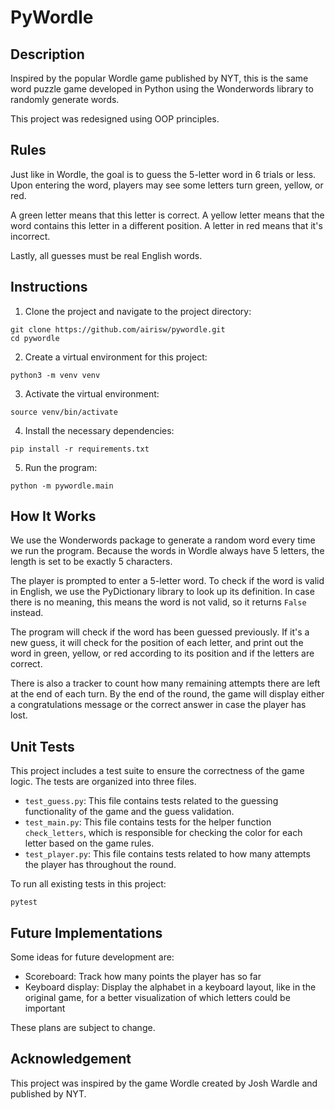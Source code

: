 # PyWordle

## Description
Inspired by the popular Wordle game published by NYT, this is the same word puzzle game developed in Python using the Wonderwords library to randomly generate words.

This project was redesigned using OOP principles.

## Rules
Just like in Wordle, the goal is to guess the 5-letter word in 6 trials or less. Upon entering the word, players may see some letters turn green, yellow, or red.

A green letter means that this letter is correct. A yellow letter means that the word contains this letter in a different position. A letter in red means that it's incorrect.

Lastly, all guesses must be real English words.

## Instructions
1. Clone the project and navigate to the project directory:
```
git clone https://github.com/airisw/pywordle.git
cd pywordle
```

2. Create a virtual environment for this project:
```
python3 -m venv venv
```

3. Activate the virtual environment:
```
source venv/bin/activate
```

4. Install the necessary dependencies:
```
pip install -r requirements.txt
```

5. Run the program:
```
python -m pywordle.main
```

## How It Works
We use the Wonderwords package to generate a random word every time we run the program. Because the words in Wordle always have 5 letters, the length is set to be exactly 5 characters.

The player is prompted to enter a 5-letter word. To check if the word is valid in English, we use the PyDictionary library to look up its definition. In case there is no meaning, this means the word is not valid, so it returns `False` instead.

The program will check if the word has been guessed previously. If it's a new guess, it will check for the position of each letter, and print out the word in green, yellow, or red according to its position and if the letters are correct.

There is also a tracker to count how many remaining attempts there are left at the end of each turn. By the end of the round, the game will display either a congratulations message or the correct answer in case the player has lost.

## Unit Tests
This project includes a test suite to ensure the correctness of the game logic. The tests are organized into three files.

- `test_guess.py`: This file contains tests related to the guessing functionality of the game and the guess validation.
- `test_main.py`: This file contains tests for the helper function `check_letters`, which is responsible for checking the color for each letter based on the game rules.
- `test_player.py`: This file contains tests related to how many attempts the player has throughout the round.

To run all existing tests in this project:
```
pytest
```

## Future Implementations
Some ideas for future development are:
- Scoreboard: Track how many points the player has so far
- Keyboard display: Display the alphabet in a keyboard layout, like in the original game, for a better visualization of which letters could be important

These plans are subject to change.

## Acknowledgement
This project was inspired by the game Wordle created by Josh Wardle and published by NYT.
